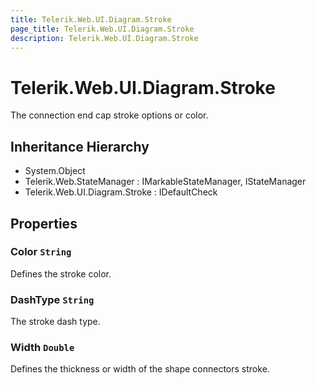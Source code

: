 ```yaml
---
title: Telerik.Web.UI.Diagram.Stroke
page_title: Telerik.Web.UI.Diagram.Stroke
description: Telerik.Web.UI.Diagram.Stroke
---
```


# Telerik.Web.UI.Diagram.Stroke

The connection end cap stroke options or color.

## Inheritance Hierarchy

* System.Object
* Telerik.Web.StateManager : IMarkableStateManager, IStateManager
* Telerik.Web.UI.Diagram.Stroke : IDefaultCheck

## Properties

###  Color `String`

Defines the stroke color.

###  DashType `String`

The stroke dash type.

###  Width `Double`

Defines the thickness or width of the shape connectors stroke.


